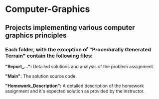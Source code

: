 # Computer-Graphics
## Projects implementing various computer graphics principles 

### Each folder, with the exception of "Procedurally Generated Terrain" contain the following files:

**"Report_...":** Detailed solutions and analysis of the problem assignment.

**"Main":** The solution source code. 

**"Homework_Description":** A detailed description of the homework assignment and it's expected solution as provided by the instructor. 
